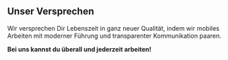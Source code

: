 ## Unser Versprechen

Wir versprechen Dir Lebenszeit in ganz neuer Qualität, indem wir mobiles Arbeiten mit
moderner Führung und transparenter Kommunikation paaren.

**Bei uns kannst du überall und jederzeit arbeiten!**
